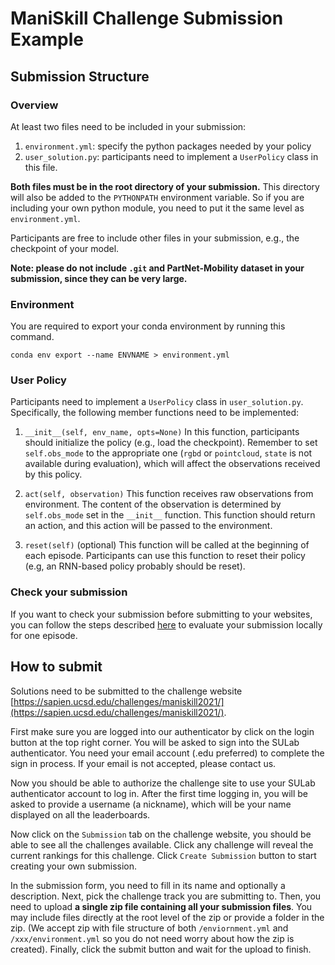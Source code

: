 # ManiSkill Challenge Submission Example

## Submission Structure 

### Overview
At least two files need to be included in your submission:
1. `environment.yml`: specify the python packages needed by your policy
2. `user_solution.py`:  participants need to implement a `UserPolicy` class in this file.

**Both files must be in the root directory of your submission.** This directory will
also be added to the `PYTHONPATH` environment variable. So if you are including
your own python module, you need to put it the same level as `environment.yml`.

Participants are free to include other files in your submission, e.g., the
checkpoint of your model.

**Note: please do not include `.git` and PartNet-Mobility dataset in your submission, since they can be very large.**

### Environment
You are required to export your conda environment by running this command.
```
conda env export --name ENVNAME > environment.yml
```

### User Policy
Participants need to implement a `UserPolicy` class in `user_solution.py`.
Specifically, the following member functions need to be implemented:
1. `__init__(self, env_name, opts=None)`
In this function, participants should initialize the policy (e.g., load the checkpoint).
Remember to set `self.obs_mode` to the appropriate one (`rgbd` or `pointcloud`, `state` is not available during evaluation), which will affect the observations received by this policy.

2. `act(self, observation)`
This function receives raw observations from environment. 
The content of the observation is determined by `self.obs_mode` set in the `__init__` function.
This function should return an action, and this action will be passed to the environment.

3. `reset(self)` (optional)
This function will be called at the beginning of each episode.
Participants can use this function to reset their policy (e.g, an RNN-based policy probably should be reset).

### Check your submission
If you want to check your submission before submitting to your websites, 
you can follow the steps described [here](https://github.com/haosulab/ManiSkill#evaluation) 
to evaluate your submission locally for one episode.

## How to submit
Solutions need to be submitted to the challenge website
[https://sapien.ucsd.edu/challenges/maniskill2021/](https://sapien.ucsd.edu/challenges/maniskill2021/).

First make sure you are logged into our authenticator by click on the login
button at the top right corner. You will be asked to sign into the SULab
authenticator. You need your email account (.edu preferred) to complete the sign
in process. If your email is not accepted, please contact us.

Now you should be able to authorize the challenge site to use your SULab
authenticator account to log in. After the first time logging in, you will be
asked to provide a username (a nickname), which will be your name displayed on
all the leaderboards.

Now click on the `Submission` tab on the challenge website, you should be able
to see all the challenges available. Click any challenge will reveal the current
rankings for this challenge. Click `Create Submission` button to start creating
your own submission.

In the submission form, you need to fill in its name and optionally a
description. Next, pick the challenge track you are submitting to. Then, you
need to upload **a single zip file containing all your submission files**. You may
include files directly at the root level of the zip or provide a folder in the
zip. (We accept zip with file structure of both `/enviornment.yml` and
`/xxx/environment.yml` so you do not need worry about how the zip is created).
Finally, click the submit button and wait for the upload to finish.
